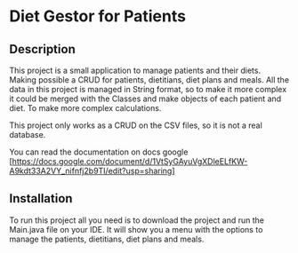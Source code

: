# Diet Gestor for Patients

## Description

This project is a small application to manage patients and their diets. Making possible a CRUD for patients, dietitians, diet plans and meals. All the data
in this project is managed in String format, so to make it more complex it could be merged with the Classes and make objects of each patient and diet. To make more complex calculations.

This project only works as a CRUD on the CSV files, so it is not a real database.

You can read the documentation on docs google [https://docs.google.com/document/d/1VtSyGAyuVgXDleELfKW-A9kdt33A2VY_nifnfj2b9TI/edit?usp=sharing]

## Installation

To run this project all you need is to download the project and run the Main.java file on your IDE. It will show you a menu with the options to manage the patients, dietitians, diet plans and meals.
